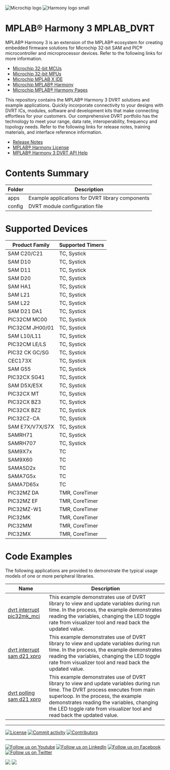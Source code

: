 ﻿![Microchip logo](https://raw.githubusercontent.com/wiki/Microchip-MPLAB-Harmony/Microchip-MPLAB-Harmony.github.io/images/microchip_logo.png)
![Harmony logo small](https://raw.githubusercontent.com/wiki/Microchip-MPLAB-Harmony/Microchip-MPLAB-Harmony.github.io/images/microchip_mplab_harmony_logo_small.png)

# MPLAB® Harmony 3 MPLAB_DVRT

MPLAB® Harmony 3 is an extension of the MPLAB® ecosystem for creating embedded firmware solutions for Microchip 32-bit SAM and PIC® microcontroller and microprocessor devices.  Refer to the following links for more information.

- [Microchip 32-bit MCUs](https://www.microchip.com/design-centers/32-bit)
- [Microchip 32-bit MPUs](https://www.microchip.com/design-centers/32-bit-mpus)
- [Microchip MPLAB X IDE](https://www.microchip.com/mplab/mplab-x-ide)
- [Microchip MPLAB® Harmony](https://www.microchip.com/mplab/mplab-harmony)
- [Microchip MPLAB® Harmony Pages](https://microchip-mplab-harmony.github.io/)

This repository contains the MPLAB® Harmony 3 DVRT solutions and example applications. Quickly incorporate connectivity to your designs with DVRT ICs, modules, software and development kits that make connecting effortless for your customers. Our comprehensive DVRT portfolio has the technology to meet your range, data rate, interoperability, frequency and topology needs. Refer to the following links for release notes, training materials, and interface reference information.

- [Release Notes](./release_notes.md)
- [MPLAB® Harmony License](Microchip_SLA001.md)
- [MPLAB® Harmony 3 DVRT API Help](https://onlinedocs.microchip.com/oxy/GUID-34740197-4979-46C4-A6BB-D612C6F9FCEF-en-US-1/index.html)

# Contents Summary

| Folder     | Description                                               |
| ---        | ---                                                       |
| apps       | Example applications for DVRT library components     |
| config     | DVRT module configuration file                       |


# Supported Devices

| Product Family      | Supported Timers  |
|---------------------|-----------|
| SAM C20/C21         |TC, Systick|
| SAM D10             |TC, Systick|
| SAM D11             |TC, Systick|
| SAM D20             |TC, Systick|
| SAM HA1             |TC, Systick|
| SAM L21             |TC, Systick|
| SAM L22             |TC, Systick|
| SAM D21 DA1         |TC, Systick|
| PIC32CM MC00        |TC, Systick|
| PIC32CM JH00/01     |TC, Systick|
| SAM L10/L11         |TC, Systick|
| PIC32CM LE/LS       |TC, Systick|
| PIC32 CK GC/SG      |TC, Systick|
| CEC173X             |TC, Systick|
| SAM G55             |TC, Systick|
| PIC32CX SG41        |TC, Systick|
| SAM D5X/E5X         |TC, Systick|
| PIC32CX MT          |TC, Systick|
| PIC32CX BZ3         |TC, Systick|
| PIC32CX BZ2         |TC, Systick|
| PIC32CZ-CA          |TC, Systick|
| SAM E7X/V7X/S7X     |TC, Systick|
| SAMRH71            |TC, Systick|
| SAMRH707           |TC, Systick|
| SAM9X7x             |TC|
| SAM9X60             |TC|
| SAMA5D2x            |TC|
| SAMA7G5x             |TC|
| SAMA7D65x           |TC|
| PIC32MZ DA          |TMR, CoreTimer|
| PIC32MZ EF          |TMR, CoreTimer|
| PIC32MZ-W1          |TMR, CoreTimer|
| PIC32MK             |TMR, CoreTimer|
| PIC32MM             |TMR, CoreTimer|
| PIC32MX             |TMR, CoreTimer|


# Code Examples

The following applications are provided to demonstrate the typical usage models of one or more peripheral libraries.

| Name | Description |
| ---- | ----------- |
| [dvrt interrupt pic32mk_mcj](https://onlinedocs.microchip.com/oxy/GUID-34740197-4979-46C4-A6BB-D612C6F9FCEF-en-US-1/GUID-57603583-2F2A-4B01-90F4-6FA0A6E78DBF.html) | This example demonstrates use of DVRT library to view and update variables during run time. In the process, the example demonstrates reading the variables, changing the LED toggle rate from visualizer tool and read back the updated value. |
| [dvrt interrupt sam d21 xpro](https://onlinedocs.microchip.com/oxy/GUID-34740197-4979-46C4-A6BB-D612C6F9FCEF-en-US-1/GUID-A679AE69-3779-43E5-B9EE-A5D88D3759A4.html) | This example demonstrates use of DVRT library to view and update variables during run time. In the process, the example demonstrates reading the variables, changing the LED toggle rate from visualizer tool and read back the updated value.|
| [dvrt polling sam d21 xpro](https://onlinedocs.microchip.com/oxy/GUID-34740197-4979-46C4-A6BB-D612C6F9FCEF-en-US-1/GUID-9F52A8B1-F438-4FDF-8A55-FAFC8062AC3F.html) | This example demonstrates use of DVRT library to view and update variables during run time. The DVRT process executes from main superloop. In the process, the example demonstrates reading the variables, changing the LED toggle rate from visualizer tool and read back the updated value. |

____

[![License](https://img.shields.io/badge/license-Harmony%20license-orange.svg)](https://github.com/Microchip-MPLAB-Harmony/mplab_dvrt/blob/master/mplab_harmony_license.md)
[![Commit activity](https://img.shields.io/github/commit-activity/y/Microchip-MPLAB-Harmony/mplab_dvrt.svg)](https://github.com/Microchip-MPLAB-Harmony/mplab_dvrt/graphs/commit-activity)
[![Contributors](https://img.shields.io/github/contributors-anon/Microchip-MPLAB-Harmony/mplab_dvrt.svg)]()

____

[![Follow us on Youtube](https://img.shields.io/badge/Youtube-Follow%20us%20on%20Youtube-red.svg)](https://www.youtube.com/user/MicrochipTechnology)
[![Follow us on LinkedIn](https://img.shields.io/badge/LinkedIn-Follow%20us%20on%20LinkedIn-blue.svg)](https://www.linkedin.com/company/microchip-technology)
[![Follow us on Facebook](https://img.shields.io/badge/Facebook-Follow%20us%20on%20Facebook-blue.svg)](https://www.facebook.com/microchiptechnology/)
[![Follow us on Twitter](https://img.shields.io/twitter/follow/MicrochipTech.svg?style=social)](https://twitter.com/MicrochipTech)

[![](https://img.shields.io/github/stars/Microchip-MPLAB-Harmony/mplab_dvrt.svg?style=social)]()
[![](https://img.shields.io/github/watchers/Microchip-MPLAB-Harmony/mplab_dvrt.svg?style=social)]()


